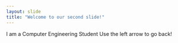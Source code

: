 ```yaml
---
layout: slide
title: "Welcome to our second slide!"
---
```

I am a Computer Engineering Student
Use the left arrow to go back!
